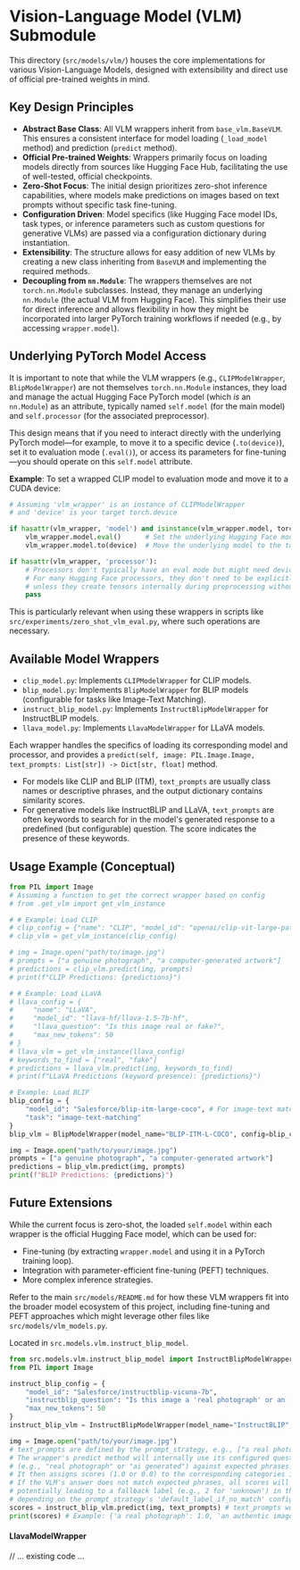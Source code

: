 # Vision-Language Model (VLM) Submodule

This directory (`src/models/vlm/`) houses the core implementations for various Vision-Language Models, designed with extensibility and direct use of official pre-trained weights in mind.

## Key Design Principles

- **Abstract Base Class**: All VLM wrappers inherit from `base_vlm.BaseVLM`. This ensures a consistent interface for model loading (`_load_model` method) and prediction (`predict` method).
- **Official Pre-trained Weights**: Wrappers primarily focus on loading models directly from sources like Hugging Face Hub, facilitating the use of well-tested, official checkpoints.
- **Zero-Shot Focus**: The initial design prioritizes zero-shot inference capabilities, where models make predictions on images based on text prompts without specific task fine-tuning.
- **Configuration Driven**: Model specifics (like Hugging Face model IDs, task types, or inference parameters such as custom questions for generative VLMs) are passed via a configuration dictionary during instantiation.
- **Extensibility**: The structure allows for easy addition of new VLMs by creating a new class inheriting from `BaseVLM` and implementing the required methods.
- **Decoupling from `nn.Module`**: The wrappers themselves are not `torch.nn.Module` subclasses. Instead, they manage an underlying `nn.Module` (the actual VLM from Hugging Face). This simplifies their use for direct inference and allows flexibility in how they might be incorporated into larger PyTorch training workflows if needed (e.g., by accessing `wrapper.model`).

## Underlying PyTorch Model Access

It is important to note that while the VLM wrappers (e.g., `CLIPModelWrapper`, `BlipModelWrapper`) are not themselves `torch.nn.Module` instances, they load and manage the actual Hugging Face PyTorch model (which *is* an `nn.Module`) as an attribute, typically named `self.model` (for the main model) and `self.processor` (for the associated preprocessor).

This design means that if you need to interact directly with the underlying PyTorch model—for example, to move it to a specific device (`.to(device)`), set it to evaluation mode (`.eval()`), or access its parameters for fine-tuning—you should operate on this `self.model` attribute.

**Example**: 
To set a wrapped CLIP model to evaluation mode and move it to a CUDA device:
```python
# Assuming 'vlm_wrapper' is an instance of CLIPModelWrapper
# and 'device' is your target torch.device

if hasattr(vlm_wrapper, 'model') and isinstance(vlm_wrapper.model, torch.nn.Module):
    vlm_wrapper.model.eval()      # Set the underlying Hugging Face model to eval mode
    vlm_wrapper.model.to(device)  # Move the underlying model to the target device

if hasattr(vlm_wrapper, 'processor'):
    # Processors don't typically have an eval mode but might need device context for some operations
    # For many Hugging Face processors, they don't need to be explicitly moved to a device 
    # unless they create tensors internally during preprocessing without a device argument.
    pass 
```
This is particularly relevant when using these wrappers in scripts like `src/experiments/zero_shot_vlm_eval.py`, where such operations are necessary.

## Available Model Wrappers

- `clip_model.py`: Implements `CLIPModelWrapper` for CLIP models.
- `blip_model.py`: Implements `BlipModelWrapper` for BLIP models (configurable for tasks like Image-Text Matching).
- `instruct_blip_model.py`: Implements `InstructBlipModelWrapper` for InstructBLIP models.
- `llava_model.py`: Implements `LlavaModelWrapper` for LLaVA models.

Each wrapper handles the specifics of loading its corresponding model and processor, and provides a `predict(self, image: PIL.Image.Image, text_prompts: List[str]) -> Dict[str, float]` method.

- For models like CLIP and BLIP (ITM), `text_prompts` are usually class names or descriptive phrases, and the output dictionary contains similarity scores.
- For generative models like InstructBLIP and LLaVA, `text_prompts` are often keywords to search for in the model's generated response to a predefined (but configurable) question. The score indicates the presence of these keywords.

## Usage Example (Conceptual)

```python
from PIL import Image
# Assuming a function to get the correct wrapper based on config
# from .get_vlm import get_vlm_instance 

# # Example: Load CLIP
# clip_config = {"name": "CLIP", "model_id": "openai/clip-vit-large-patch14"}
# clip_vlm = get_vlm_instance(clip_config)

# img = Image.open("path/to/image.jpg")
# prompts = ["a genuine photograph", "a computer-generated artwork"]
# predictions = clip_vlm.predict(img, prompts)
# print(f"CLIP Predictions: {predictions}")

# # Example: Load LLaVA
# llava_config = {
#     "name": "LLaVA", 
#     "model_id": "llava-hf/llava-1.5-7b-hf",
#     "llava_question": "Is this image real or fake?",
#     "max_new_tokens": 50
# }
# llava_vlm = get_vlm_instance(llava_config)
# keywords_to_find = ["real", "fake"]
# predictions = llava_vlm.predict(img, keywords_to_find)
# print(f"LLaVA Predictions (keyword presence): {predictions}")

# Example: Load BLIP
blip_config = {
    "model_id": "Salesforce/blip-itm-large-coco", # For image-text matching (COCO-trained)
    "task": "image-text-matching"
}
blip_vlm = BlipModelWrapper(model_name="BLIP-ITM-L-COCO", config=blip_config)

img = Image.open("path/to/your/image.jpg")
prompts = ["a genuine photograph", "a computer-generated artwork"]
predictions = blip_vlm.predict(img, prompts)
print(f"BLIP Predictions: {predictions}")
```

## Future Extensions

While the current focus is zero-shot, the loaded `self.model` within each wrapper is the official Hugging Face model, which can be used for:
- Fine-tuning (by extracting `wrapper.model` and using it in a PyTorch training loop).
- Integration with parameter-efficient fine-tuning (PEFT) techniques.
- More complex inference strategies.

Refer to the main `src/models/README.md` for how these VLM wrappers fit into the broader model ecosystem of this project, including fine-tuning and PEFT approaches which might leverage other files like `src/models/vlm_models.py`. 

Located in `src.models.vlm.instruct_blip_model`.
```python
from src.models.vlm.instruct_blip_model import InstructBlipModelWrapper
from PIL import Image

instruct_blip_config = {
    "model_id": "Salesforce/instructblip-vicuna-7b",
    "instructblip_question": "Is this image a 'real photograph' or an 'AI-generated image'? Please answer with only one of these exact phrases.", # Example specific question
    "max_new_tokens": 50
}
instruct_blip_vlm = InstructBlipModelWrapper(model_name="InstructBLIP", config=instruct_blip_config)

img = Image.open("path/to/your/image.jpg")
# text_prompts are defined by the prompt_strategy, e.g., ["a real photograph", "an AI-generated image", ...]
# The wrapper's predict method will internally use its configured question and match the VLM's textual answer 
# (e.g., "real photograph" or "ai generated") against expected phrases.
# It then assigns scores (1.0 or 0.0) to the corresponding categories in text_prompts.
# If the VLM's answer does not match expected phrases, all scores will be 0.0,
# potentially leading to a fallback label (e.g., 2 for 'unknown') in the evaluation script,
# depending on the prompt_strategy's 'default_label_if_no_match' configuration.
scores = instruct_blip_vlm.predict(img, text_prompts) # text_prompts would be supplied by the calling script
print(scores) # Example: {'a real photograph': 1.0, 'an authentic image': 1.0, ..., 'an AI-generated image': 0.0, ...}
```

#### LlavaModelWrapper
// ... existing code ... 